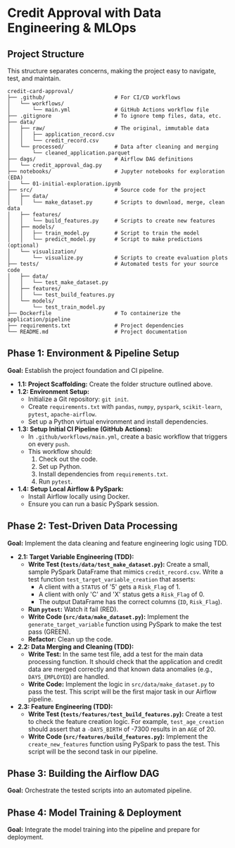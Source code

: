 # Credit Approval with Data Engineering & MLOps

## Project Structure

This structure separates concerns, making the project easy to navigate, test, and maintain.

```
credit-card-approval/
├── .github/                      # For CI/CD workflows
│   └── workflows/
│       └── main.yml              # GitHub Actions workflow file
├── .gitignore                    # To ignore temp files, data, etc.
├── data/
│   ├── raw/                      # The original, immutable data
│   │   ├── application_record.csv
│   │   └── credit_record.csv
│   └── processed/                # Data after cleaning and merging
│       └── cleaned_application.parquet
├── dags/                         # Airflow DAG definitions
│   └── credit_approval_dag.py
├── notebooks/                    # Jupyter notebooks for exploration (EDA)
│   └── 01-initial-exploration.ipynb
├── src/                          # Source code for the project
│   ├── data/
│   │   └── make_dataset.py       # Scripts to download, merge, clean data
│   ├── features/
│   │   └── build_features.py     # Scripts to create new features
│   ├── models/
│   │   ├── train_model.py        # Script to train the model
│   │   └── predict_model.py      # Script to make predictions (optional)
│   └── visualization/
│       └── visualize.py          # Scripts to create evaluation plots
├── tests/                        # Automated tests for your source code
│   ├── data/
│   │   └── test_make_dataset.py
│   ├── features/
│   │   └── test_build_features.py
│   └── models/
│       └── test_train_model.py
├── Dockerfile                    # To containerize the application/pipeline
├── requirements.txt              # Project dependencies
└── README.md                     # Project documentation
```


## Phase 1: Environment & Pipeline Setup

**Goal:** Establish the project foundation and CI pipeline.

*   **1.1: Project Scaffolding:** Create the folder structure outlined above.
*   **1.2: Environment Setup:**
    *   Initialize a Git repository: `git init`.
    *   Create `requirements.txt` with `pandas`, `numpy`, `pyspark`, `scikit-learn`, `pytest`, `apache-airflow`.
    *   Set up a Python virtual environment and install dependencies.
*   **1.3: Setup Initial CI Pipeline (GitHub Actions):**
    *   In `.github/workflows/main.yml`, create a basic workflow that triggers on every `push`.
    *   This workflow should:
        1.  Check out the code.
        2.  Set up Python.
        3.  Install dependencies from `requirements.txt`.
        4.  Run `pytest`.
*   **1.4: Setup Local Airflow & PySpark:**
    *   Install Airflow locally using Docker.
    *   Ensure you can run a basic PySpark session.

## Phase 2: Test-Driven Data Processing

**Goal:** Implement the data cleaning and feature engineering logic using TDD.

*   **2.1: Target Variable Engineering (TDD):**
    - **Write Test (`tests/data/test_make_dataset.py`):** Create a small, sample PySpark DataFrame that mimics `credit_record.csv`. Write a test function `test_target_variable_creation` that asserts:
        *   A client with a `STATUS` of '5' gets a `Risk_Flag` of 1.
        *   A client with only 'C' and 'X' status gets a `Risk_Flag` of 0.
        *   The output DataFrame has the correct columns (`ID`, `Risk_Flag`).
    - **Run `pytest`:** Watch it fail (RED).
    - **Write Code (`src/data/make_dataset.py`):** Implement the `generate_target_variable` function using PySpark to make the test pass (GREEN).
    - **Refactor:** Clean up the code.
*   **2.2: Data Merging and Cleaning (TDD):**
    - **Write Test:** In the same test file, add a test for the main data processing function. It should check that the application and credit data are merged correctly and that known data anomalies (e.g., `DAYS_EMPLOYED`) are handled.
    - **Write Code:** Implement the logic in `src/data/make_dataset.py` to pass the test. This script will be the first major task in our Airflow pipeline.
*   **2.3: Feature Engineering (TDD):**
    - **Write Test (`tests/features/test_build_features.py`):** Create a test to check the feature creation logic. For example, `test_age_creation` should assert that a `-DAYS_BIRTH` of -7300 results in an `AGE` of 20.
    - **Write Code (`src/features/build_features.py`):** Implement the `create_new_features` function using PySpark to pass the test. This script will be the second task in our pipeline.

## Phase 3: Building the Airflow DAG

**Goal:** Orchestrate the tested scripts into an automated pipeline.


## Phase 4: Model Training & Deployment

**Goal:** Integrate the model training into the pipeline and prepare for deployment.

